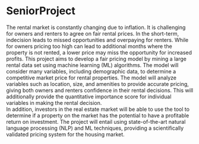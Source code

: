 # SeniorProject
The rental market is constantly changing due to inflation. It is challenging for owners and renters to agree on fair rental prices.  In the short-term, indecision leads to missed opportunities and overpaying for renters.  While for owners pricing too high can lead to additional months where the property is not rented, a lower price may miss the opportunity for increased profits.  This project aims to develop a fair pricing model by mining a large rental data set using machine learning (ML) algorithms. The model will consider many variables, including demographic data, to determine a competitive market price for rental properties.  The model will analyze variables such as location, size, and amenities to provide accurate pricing, giving both owners and renters confidence in their rental decisions.  This will additionally provide the quantitative importance score for individual variables in making the rental decision.  
In addition, investors in the real estate market will be able to use the tool to determine if a property on the market has the potential to have a profitable return on investment.  The project will entail using state-of-the-art natural language processing (NLP) and ML techniques, providing a scientifically validated pricing system for the housing market.
